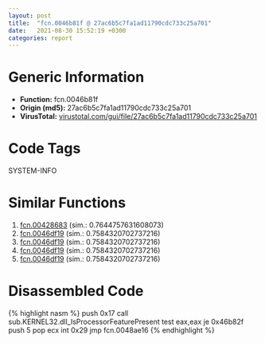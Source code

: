 ```yaml
---
layout: post
title:  "fcn.0046b81f @ 27ac6b5c7fa1ad11790cdc733c25a701"
date:   2021-08-30 15:52:19 +0300
categories: report
---
```


# Generic Information
- **Function:** fcn.0046b81f
- **Origin (md5):** 27ac6b5c7fa1ad11790cdc733c25a701
- **VirusTotal:** [virustotal.com/gui/file/27ac6b5c7fa1ad11790cdc733c25a701][virustotal_ref]

# Code Tags
<span class="tag" id="SYSTEM-INFO">SYSTEM-INFO</span>


# Similar Functions

1. [fcn.00428683][similar_1_ref] (sim.: 0.7644757631608073)
2. [fcn.0046df19][similar_2_ref] (sim.: 0.7584320702737216)
3. [fcn.0046df19][similar_3_ref] (sim.: 0.7584320702737216)
4. [fcn.0046df19][similar_4_ref] (sim.: 0.7584320702737216)
5. [fcn.0046df19][similar_5_ref] (sim.: 0.7584320702737216)


# Disassembled Code

{% highlight nasm %}
push 0x17
call sub.KERNEL32.dll_IsProcessorFeaturePresent
test eax,eax
je 0x46b82f
push 5
pop ecx
int 0x29
jmp fcn.0048ae16
{% endhighlight %}


[similar_1_ref]: /report/fcn.00428683@d96761eb00d2d97e2b6f5ffffed0b46a
[similar_2_ref]: /report/fcn.0046df19@2dd6da6129e47fd72c5b6249eef16bbb
[similar_3_ref]: /report/fcn.0046df19@985d3a961f1a2ad37039ba25bf21c0ee
[similar_4_ref]: /report/fcn.0046df19@83f49824bfe7c3c24f4b74a2ba6ab65b
[similar_5_ref]: /report/fcn.0046df19@da55f6ad71c51a7bfc62709434cb3d45
[virustotal_ref]: https://www.virustotal.com/gui/file/27ac6b5c7fa1ad11790cdc733c25a701